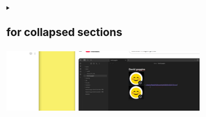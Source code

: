 <details>

<summary><h1>for collapsed sections</h1></summary>

### You can add a header

You can add text within a collapsed section.

You can add an image or a code block, too.

```ruby
   puts "Hello World"
```

</details>

![](Images/Pasted%20image%2020250612134012.png)